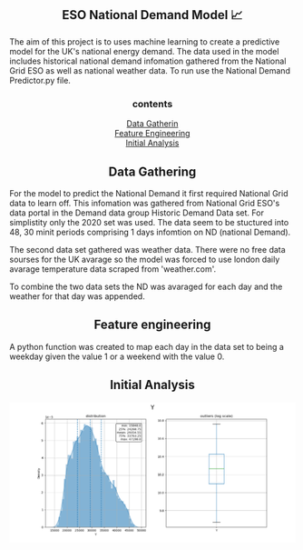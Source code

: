 
<h2 align="center"> ESO National Demand Model 📈</h2>

<p >
 The aim of this project is to uses machine learning to create a predictive model for the UK's national energy demand. The data used in the model includes historical national demand infomation gathered from the National Grid ESO as well as national weather data. To run use the National Demand Predictor.py file. 
</p>
<h3 align="center">contents</h3>
<p align="center">
<a  align="center" href="#Data-Gathering">Data Gatherin</a><br>
<a  align="center" href="#Feature-engineering">Feature Engineering</a><br>
<a  align="center" href="#Initial-Analysis">Initial Analysis</a><br>
</p>

<a name="Data-Gathering"></a>
<h2 align="center">Data Gathering</h2>

For the model to predict the National Demand it first required National Grid data to learn off. This infomation was gathered from National Grid ESO's data portal in the Demand data group Historic Demand Data set. For simplistity only the 2020 set was used. The data seem to be stuctured into 48, 30 minit periods comprising 1 days infomtion on ND (national Demand). <br>

The second data set gathered was weather data. There were no free data sourses for the UK avarage so the model was forced to use london daily avarage temperature data scraped from 'weather.com'. <br>

To combine the two data sets the ND was avaraged for each day and the weather for that day was appended. <br>

<a name="Feature-engineering"></a>
<h2 align="center">Feature engineering</h2>

A python function was created to map each day in the data set to being a weekday given the value 1 or a weekend with the value 0.<br>

<a name="Initial-Analysis"></a>
<h2 align="center">Initial Analysis</h2>


<p align="center">
 <img src="https://raw.githubusercontent.com/wisespira/ESO-National-Demand-Model/master/imgs/probability%20distribution%20of%20National%20Demand.png">
</p>



